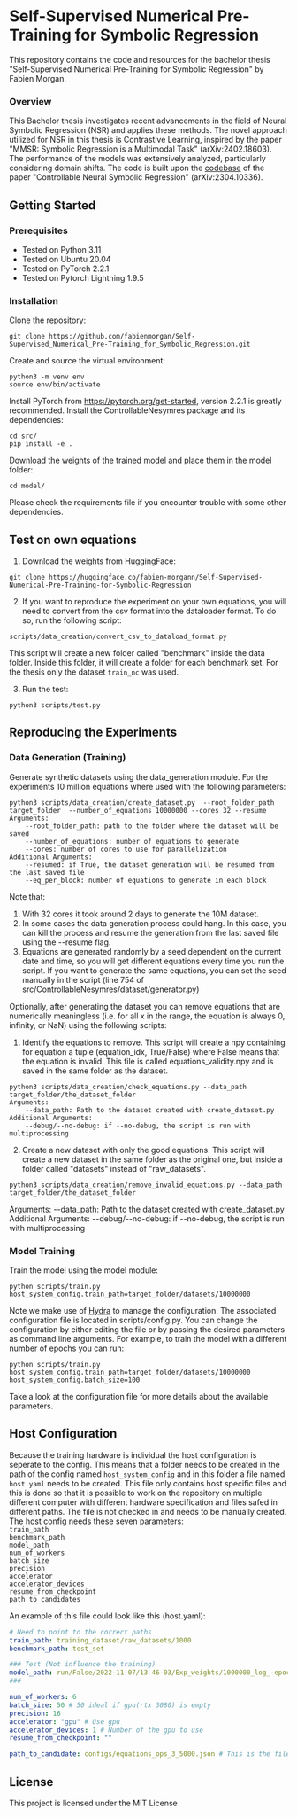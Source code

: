 # Self-Supervised Numerical Pre-Training for Symbolic Regression 
This repository contains the code and resources for the bachelor thesis "Self-Supervised Numerical Pre-Training for Symbolic Regression" by Fabien Morgan.

### Overview
This Bachelor thesis investigates recent advancements in the field of Neural Symbolic Regression (NSR) and applies these methods. The novel approach utilized for NSR in this thesis is Contrastive Learning, inspired by the paper "MMSR: Symbolic Regression is a Multimodal Task" (arXiv:2402.18603). The performance of the models was extensively analyzed, particularly considering domain shifts. The code is built upon the [codebase](https://github.com/SymposiumOrganization/ControllableNeuralSymbolicRegression/tree/main) of the paper "Controllable Neural Symbolic Regression" (arXiv:2304.10336).


## Getting Started

### Prerequisites
* Tested on Python 3.11 
* Tested on Ubuntu 20.04
* Tested on PyTorch 2.2.1 
* Tested on Pytorch Lightning 1.9.5
### Installation
Clone the repository:
``` 
git clone https://github.com/fabienmorgan/Self-Supervised_Numerical_Pre-Training_for_Symbolic_Regression.git
```
Create and source the virtual environment:
```
python3 -m venv env
source env/bin/activate
```
Install PyTorch from https://pytorch.org/get-started, version 2.2.1 is greatly recommended.
Install the ControllableNesymres package and its dependencies:
```
cd src/
pip install -e .
```
Download the weights of the trained model and place them in the model folder:
```
cd model/
```

Please check the requirements file if you encounter trouble with some other dependencies.

## Test on own equations
1. Download the weights from HuggingFace:
```
git clone https://huggingface.co/fabien-morgann/Self-Supervised-Numerical-Pre-Training-for-Symbolic-Regression 
```

2. If you want to reproduce the experiment on your own equations, you will need to convert from the csv format into the dataloader format. To do so, run the following script:
```
scripts/data_creation/convert_csv_to_dataload_format.py 
```
This script will create a new folder called "benchmark" inside the data folder. Inside this folder, it will create a folder for each benchmark set. For the thesis only the dataset `train_nc` was used.

3. Run the test:
```
python3 scripts/test.py
```


## Reproducing the Experiments
### Data Generation (Training)
Generate synthetic datasets using the data_generation module. For the experiments 10 million equations where used with the following parameters:
``` 
python3 scripts/data_creation/create_dataset.py  --root_folder_path target_folder  --number_of_equations 10000000 --cores 32 --resume
Arguments:
    --root_folder_path: path to the folder where the dataset will be saved
    --number_of_equations: number of equations to generate
    --cores: number of cores to use for parallelization
Additional Arguments:
    --resumed: if True, the dataset generation will be resumed from the last saved file
    --eq_per_block: number of equations to generate in each block
``` 
Note that:
1. With 32 cores it took around 2 days to generate the 10M dataset. 
2. In some cases the data generation process could hang. In this case, you can kill the process and resume the generation from the last saved file using the --resume flag.
3. Equations are generated randomly by a seed dependent on the current date and time, so you will get different equations every time you run the script. If you want to generate the same equations, you can set the seed manually in the script (line 754 of src/ControllableNesymres/dataset/generator.py)

Optionally, after generating the dataset you can remove equations that are numerically meaningless (i.e. for all x in the range, the equation is always 0, infinity, or NaN) using the following scripts:
1. Identify the equations to remove. This script will create a npy containing for equation a tuple (equation_idx, True/False) where False means that the equation is invalid. This file is called equations_validity.npy and is saved in the same folder as the dataset.
```
python3 scripts/data_creation/check_equations.py --data_path target_folder/the_dataset_folder
Arguments:
    --data_path: Path to the dataset created with create_dataset.py
Additional Arguments:
    --debug/--no-debug: if --no-debug, the script is run with multiprocessing
```
2. Create a new dataset with only the good equations. This script will create a new dataset in the same folder as the original one, but inside
a folder called "datasets" instead of "raw_datasets".
```
python3 scripts/data_creation/remove_invalid_equations.py --data_path target_folder/the_dataset_folder
```
Arguments:
    --data_path: Path to the dataset created with create_dataset.py
Additional Arguments:
    --debug/--no-debug: if --no-debug, the script is run with multiprocessing

### Model Training
Train the model using the model module:
``` 
python scripts/train.py host_system_config.train_path=target_folder/datasets/10000000 
``` 
Note we make use of [Hydra](https://hydra.cc) to manage the configuration. The associated configuration file is located in scripts/config.py. You can change the configuration by either editing the file or by passing the desired parameters as command line arguments. For example, to train the model with a different number of epochs you can run:
```
python scripts/train.py  host_system_config.train_path=target_folder/datasets/10000000 host_system_config.batch_size=100
```
Take a look at the configuration file for more details about the available parameters.

## Host Configuration
Because the training hardware is individual the host configuration is seperate to the config. This means that a folder needs to be created in the path of the config named `host_system_config` and in this folder a file named `host.yaml` needs to be created. This file only contains host specific files and this is done so that it is possible to work on the repository on multiple different computer with different hardware specification and files safed in different paths. The file is  not checked in and needs to be manually created. The host config needs these seven parameters:  
`train_path`  
`benchmark_path`  
`model_path`  
`num_of_workers`  
`batch_size`  
`precision`  
`accelerator`  
`accelerator_devices`  
`resume_from_checkpoint`  
`path_to_candidates` 

An example of this file could look like this (host.yaml):  
``` yaml
# Need to point to the correct paths
train_path: training_dataset/raw_datasets/1000
benchmark_path: test_set

### Test (Not influence the training)
model_path: run/False/2022-11-07/13-46-03/Exp_weights/1000000_log_-epoch=104-val_loss=0.00.ckpt
### 

num_of_workers: 6
batch_size: 50 # 50 ideal if gpu(rtx 3080) is empty 
precision: 16
accelerator: "gpu" # Use gpu 
accelerator_devices: 1 # Number of the gpu to use
resume_from_checkpoint: ""

path_to_candidate: configs/equations_ops_3_5000.json # This is the file that contains the negative equations from which the model will sample the absent branches 
```


## License
This project is licensed under the MIT License
